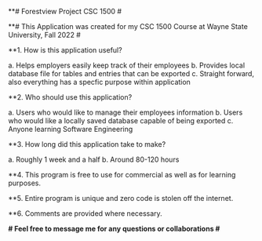 **# Forestview Project CSC 1500 #

**# This Application was created for my CSC 1500 Course at Wayne State University, Fall 2022 #

**1. How is this application useful?

  a. Helps employers easily keep track of their employees
  b. Provides local database file for tables and entries that can be exported
  c. Straight forward, also everything has a specfic purpose within application

**2. Who should use this application?

  a. Users who would like to manage their employees information
  b. Users who would like a locally saved database capable of being exported
  c. Anyone learning Software Engineering

**3. How long did this application take to make?

  a. Roughly 1 week and a half
  b. Around 80-120 hours

**4. This program is free to use for commercial as well as for learning purposes.

**5. Entire program is unique and zero code is stolen off the internet.

**6. Comments are provided where necessary.



**# Feel free to message me for any questions or collaborations #**
